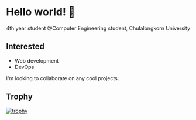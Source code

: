 # Hello world! 👋
4th year student @Computer Engineering student, Chulalongkorn University

## Interested
- Web development
- DevOps

I'm looking to collaborate on any cool projects.

## Trophy
[![trophy](https://github-profile-trophy.vercel.app/?username=zpoom&theme=onedark)](https://github.com/ryo-ma/github-profile-trophy)
<!--
**zpoom/zpoom** is a ✨ _special_ ✨ repository because its `README.md` (this file) appears on your GitHub profile.

Here are some ideas to get you started:

- 🔭 I’m currently working on ...
- 🌱 I’m currently learning ...
- 👯 I’m looking to collaborate on ...
- 🤔 I’m looking for help with ...
- 💬 Ask me about ...
- 📫 How to reach me: ...
- 😄 Pronouns: ...
- ⚡ Fun fact: ...
-->
